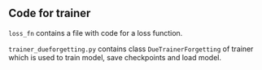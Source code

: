 ## Code for trainer

`loss_fn` contains a file with code for a loss function.

`trainer_dueforgetting.py` contains class `DueTrainerForgetting` of trainer which is used to train model, save checkpoints and load model.
